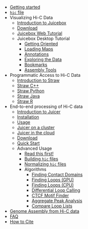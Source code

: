 - [Getting started](README.md)
- [`hic` file](straw.wiki/Data)
- Visualizing Hi-C Data
  * [Introduction to Juicebox](juicebox.wiki/Juicebox_intro)
  * [Download](juicebox.wiki/Download)
  * [Juicebox Web Tutorial](juicebox.wiki/JBWeb_videos)
  * Juicebox Desktop Tutorial
    * [Getting Oriented](juicebox.wiki/Visualization)  
    * [Loading Maps](juicebox.wiki/Loading-Maps-(the-File-menu))
    * [Annotations](juicebox.wiki/Loading-Annotations-(Annotations-menu))
    * [Exploring the Data](juicebox.wiki/Exploring-the-Data)
    * [Bookmarks](juicebox.wiki/Bookmarks)
    * [Assembly Tools](juicebox.wiki/Juicebox-Assembly-Tools)
- Programmatic Access to Hi-C Data
  * [Introduction to Straw](straw.wiki/Home.md)
  * [Straw C++](straw.wiki/CPP.md)
  * [Straw Python](straw.wiki/Python.md)
  * [Straw Java](straw.wiki/Java.md)
  * [Straw R](straw.wiki/R.md)
- End-to-end processing of Hi-C data
  * [Introduction to Juicer](juicer.wiki/Home)
  * [Installation](juicer.wiki/Installation)
  * [Usage](juicer.wiki/Usage)
  * [Juicer on a cluster](juicer.wiki/Running-Juicer-on-a-cluster)
  * [Juicer in the cloud](juicer.wiki/Running-Juicer-on-Amazon-Web-Services)
  * [Download](juicer.wiki/Download)
  * [Quick Start](juicer.wiki/Juicer-Tools-Quick-Start)
  * Advanced Usage
    * [Read this first!](juicer.wiki/Advanced)
    * [Building `hic` files](hictools.wiki/Pre)
    * [Normalizing `hic` files](hictools.wiki/AddNorm) 
    * Algorithms
      * [Finding Contact Domains](juicer.tools.wiki/Arrowhead)
      * [Finding Loops (GPU)](juicer.tools.wiki/HiCCUPS)
      * [Finding Loops (CPU)](juicer.tools.wiki/CPU-HiCCUPS)
      * [Differential Loop Calling](juicer.tools.wiki/HiCCUPSDiff)
      * [CTCF Motif Finder](juicer.tools.wiki/MotifFinder)
      * [Aggregate Peak Analysis](juicer.tools.wiki/APA)
      * [Compare Loop Lists](juicer.tools.wiki/Compare-Lists)
- [Genome Assembly from Hi-C data](juicebox.wiki/Juicebox-Assembly-Tools)
- [FAQ](FAQ.md)
- [How to Cite](Citing.md)
